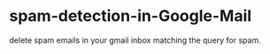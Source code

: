 # spam-detection-in-Google-Mail
delete spam emails in your gmail inbox matching the query for spam.
